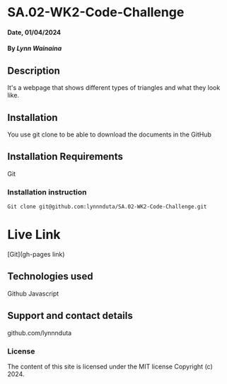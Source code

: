 # SA.02-WK2-Code-Challenge

#### Date, 01/04/2024

#### By *Lynn Wainaina*

## Description
It's a webpage that shows different types of triangles and what they look like.

## Installation
You use git clone to be able to download the documents in the GitHub

## Installation Requirements
Git

### Installation instruction
```
Git clone git@github.com:lynnnduta/SA.02-WK2-Code-Challenge.git

```

# Live Link
[Git](gh-pages link)

## Technologies used
Github
Javascript

## Support and contact details
github.com/lynnnduta

### License
The content of this site is licensed under the MIT license
Copyright (c) 2024.







